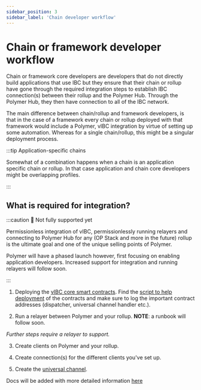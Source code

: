 ```yaml
---
sidebar_position: 3
sidebar_label: 'Chain developer workflow'
---
```


# Chain or framework developer workflow

Chain or framework core developers are developers that do not directly build applications that use IBC but they ensure that their chain or rollup have gone through the required integration steps to establish IBC connection(s) between their rollup and the Polymer Hub. Through the Polymer Hub, they then have connection to all of the IBC network.

The main difference between chain/rollup and framework developers, is that in the case of a framework every chain or rollup deployed with that framework would include a Polymer, vIBC integration by virtue of setting up some automation. Whereas for a single chain/rollup, this might be a singular deployment process.

:::tip Application-specific chains

Somewhat of a combination happens when a chain is an application specific chain or rollup. In that case application and chain core developers might be overlapping profiles.

:::

## What is required for integration?

:::caution 🚧 Not fully supported yet

Permissionless integration of vIBC, permissionlessly running relayers and connecting to Polymer Hub for any (OP Stack and more in the future) rollup is the ultimate goal and one of the unique selling points of Polymer.

Polymer will have a phased launch however, first focusing on enabling application developers. Increased support for integration and running relayers will follow soon.

:::

1. Deploying the [vIBC core smart contracts](https://github.com/open-ibc/vibc-core-smart-contracts). Find the [script to help deployment](https://github.com/open-ibc/vibc-core-smart-contracts/tree/main/script) of the contracts and make sure to log the important contract addresses (dispatcher, universal channel handler etc.).

2. Run a relayer between Polymer and your rollup. **NOTE**: a runbook will follow soon.

_Further steps require a relayer to support._

3. Create clients on Polymer and your rollup.

4. Create connection(s) for the different clients you've set up.

5. Create the [universal channel](../ibc-solidity/universal-channel.md).

Docs will be added with more detailed information [here](../integration/integration.md)

